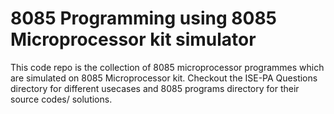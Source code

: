 # 8085 Programming using 8085 Microprocessor kit simulator
  This code repo is the collection of 8085 microprocessor programmes which are simulated on 8085 Microprocessor kit. Checkout     the ISE-PA Questions directory for different usecases and 8085 programs directory for their source codes/ solutions. 
